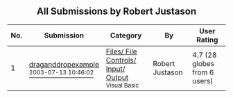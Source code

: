 ﻿<div align="center">

## All Submissions by Robert Justason

</div>

No.  | Submission | Category | By   | User Rating
---- | ---------- | -------- | ---- | -----------
1 | [draganddropexample<br /><sup>2003-07-13 10:46:02</sup>](https://github.com/Planet-Source-Code/robert-justason-draganddropexample__1-46865) | [Files/ File Controls/ Input/ Output<br /><sup>Visual Basic</sup>](../ByCategory/files-file-controls-input-output__1-3.md) | Robert Justason | 4.7 (28 globes from 6 users)
